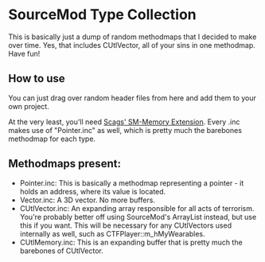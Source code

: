 # SourceMod Type Collection

This is basically just a dump of random methodmaps that I decided to make over time. Yes, that includes CUtlVector, all of your sins in one methodmap. Have fun!

## How to use
You can just drag over random header files from here and add them to your own project. 

At the very least, you'll need [Scags' SM-Memory Extension](https://github.com/Scags/SM-Memory). Every .inc makes use of "Pointer.inc" as well, which is pretty much the barebones methodmap for each type.

## Methodmaps present:
- Pointer.inc: This is basically a methodmap representing a pointer - it holds an address, where its value is located.
- Vector.inc: A 3D vector. No more buffers.
- CUtlVector.inc: An expanding array responsible for all acts of terrorism. You're probably better off using SourceMod's ArrayList instead, but use this if you want. This will be necessary for any CUtlVectors used internally as well, such as CTFPlayer::m_hMyWearables.
- CUtlMemory.inc: This is an expanding buffer that is pretty much the barebones of CUtlVector.
